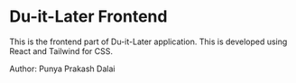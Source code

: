 # Du-it-Later Frontend

This is the frontend part of Du-it-Later application.
This is developed using React and Tailwind for CSS.


Author: Punya Prakash Dalai
